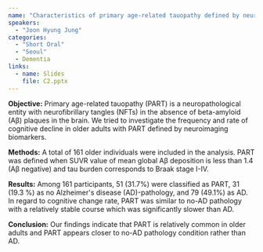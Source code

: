 ```yaml
---
name: "Characteristics of primary age-related tauopathy defined by neuroimaging biomarkers"
speakers:
  - "Joon Hyung Jung"
categories:
  - "Short Oral"
  - "Seoul"
  - Dementia
links:
  - name: Slides
    file: C2.pptx
---
```


**Objective:** Primary age-related tauopathy (PART) is a neuropathological entity with neurofibrillary tangles (NFTs) in the absence of beta-amyloid (Aβ) plaques in the brain. We tried to investigate the frequency and rate of cognitive decline in older adults with PART defined by neuroimaging biomarkers.

**Methods:** A total of 161 older individuals were included in the analysis. PART was defined when SUVR value of mean global Aβ deposition is less than 1.4 (Aβ negative) and tau burden corresponds to Braak stage I-IV. 

**Results:** Among 161 participants, 51 (31.7%) were classified as PART, 31 (19.3 %) as no Alzheimer's disease (AD)-pathology, and 79 (49.1%) as AD. In regard to cognitive change rate, PART was similar to no-AD pathology with a relatively stable course which was significantly slower than AD. 

**Conclusion:** Our findings indicate that PART is relatively common in older adults and PART appears closer to no-AD pathology condition rather than AD.
